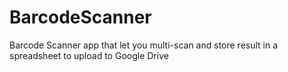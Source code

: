 # BarcodeScanner

Barcode Scanner app that let you multi-scan and store result in a spreadsheet to upload to Google Drive

